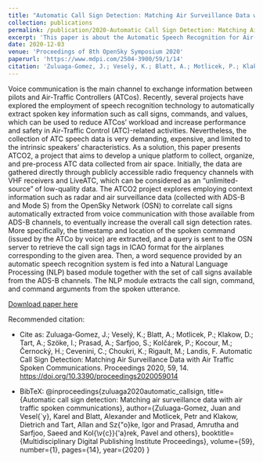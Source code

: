 ```yaml
---
title: "Automatic Call Sign Detection: Matching Air Surveillance Data with Air Traffic Spoken Communications"
collection: publications
permalink: /publication/2020-Automatic Call Sign Detection: Matching Air Surveillance Data
excerpt: 'This paper is about the Automatic Speech Recognition for Air-traffic Control Communications'
date: 2020-12-03
venue: 'Proceedings of 8th OpenSky Symposium 2020'
paperurl: 'https://www.mdpi.com/2504-3900/59/1/14'
citation: 'Zuluaga-Gomez, J.; Veselý, K.; Blatt, A.; Motlicek, P.; Klakow, D.; Tart, A.; Szöke, I.; Prasad, A.; Sarfjoo, S.; Kolčárek, P.; Kocour, M.; Černocký, H.; Cevenini, C.; Choukri, K.; Rigault, M.; Landis, F. Automatic Call Sign Detection: Matching Air Surveillance Data with Air Traffic Spoken Communications. Proceedings 2020, 59, 14. https://doi.org/10.3390/proceedings2020059014'
---
```


Voice communication is the main channel to exchange information between pilots and Air-Traffic Controllers (ATCos). Recently, several projects have explored the employment of speech recognition technology to automatically extract spoken key information such as call signs, commands, and values, which can be used to reduce ATCos’ workload and increase performance and safety in Air-Traffic Control (ATC)-related activities. Nevertheless, the collection of ATC speech data is very demanding, expensive, and limited to the intrinsic speakers’ characteristics. As a solution, this paper presents ATCO2, a project that aims to develop a unique platform to collect, organize, and pre-process ATC data collected from air space. Initially, the data are gathered directly through publicly accessible radio frequency channels with VHF receivers and LiveATC, which can be considered as an “unlimited-source” of low-quality data. The ATCO2 project explores employing context information such as radar and air surveillance data (collected with ADS-B and Mode S) from the OpenSky Network (OSN) to correlate call signs automatically extracted from voice communication with those available from ADS-B channels, to eventually increase the overall call sign detection rates. More specifically, the timestamp and location of the spoken command (issued by the ATCo by voice) are extracted, and a query is sent to the OSN server to retrieve the call sign tags in ICAO format for the airplanes corresponding to the given area. Then, a word sequence provided by an automatic speech recognition system is fed into a Natural Language Processing (NLP) based module together with the set of call signs available from the ADS-B channels. The NLP module extracts the call sign, command, and command arguments from the spoken utterance.

[Download paper here](https://github.com/JuanPZuluaga/JuanPZuluaga.github.io/blob/master/files/pdf/2020_Automatic%20Call%20Sign%20Detection:%20Matching%20Air%20Surveillance_2020.pdf)

Recommended citation: 

- Cite as: Zuluaga-Gomez, J.; Veselý, K.; Blatt, A.; Motlicek, P.; Klakow, D.; Tart, A.; Szöke, I.; Prasad, A.; Sarfjoo, S.; Kolčárek, P.; Kocour, M.; Černocký, H.; Cevenini, C.; Choukri, K.; Rigault, M.; Landis, F. Automatic Call Sign Detection: Matching Air Surveillance Data with Air Traffic Spoken Communications. Proceedings 2020, 59, 14. https://doi.org/10.3390/proceedings2020059014


- BibTeX:
@inproceedings{zuluaga2020automatic_callsign,
  title={Automatic call sign detection: Matching air surveillance data with air traffic spoken communications},
  author={Zuluaga-Gomez, Juan and Vesel{\`y}, Karel and Blatt, Alexander and Motlicek, Petr and Klakow, Dietrich and Tart, Allan and Sz{\"o}ke, Igor and Prasad, Amrutha and Sarfjoo, Saeed and Kol{\v{c}}{\'a}rek, Pavel and others},
  booktitle={Multidisciplinary Digital Publishing Institute Proceedings},
  volume={59},
  number={1},
  pages={14},
  year={2020}
}

